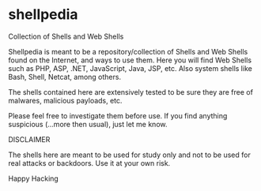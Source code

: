 # shellpedia
Collection of Shells and Web Shells

Shellpedia is meant to be a repository/collection of Shells and Web Shells found on the Internet, and ways to use them. Here you will find Web Shells such as PHP, ASP, .NET, JavaScript, Java, JSP, etc. Also system shells like Bash, Shell, Netcat, among others.

The shells contained here are extensively tested to be sure they are free of malwares, malicious payloads, etc.

Please feel free to investigate them before use. If you find anything suspicious (...more then usual), just let me know.

DISCLAIMER

The shells here are meant to be used for study only and not to be used for real attacks or backdoors. Use it at your own risk.


Happy Hacking
